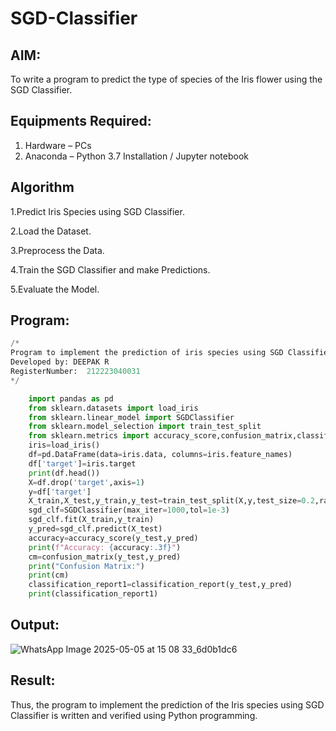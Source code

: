 # SGD-Classifier
## AIM:
To write a program to predict the type of species of the Iris flower using the SGD Classifier.

## Equipments Required:
1. Hardware – PCs
2. Anaconda – Python 3.7 Installation / Jupyter notebook

## Algorithm
1.Predict Iris Species using SGD Classifier.

2.Load the Dataset.

3.Preprocess the Data.

4.Train the SGD Classifier and make Predictions. 

5.Evaluate the Model. 

## Program:
```.py
/*
Program to implement the prediction of iris species using SGD Classifier.
Developed by: DEEPAK R
RegisterNumber:  212223040031
*/

    import pandas as pd
    from sklearn.datasets import load_iris
    from sklearn.linear_model import SGDClassifier
    from sklearn.model_selection import train_test_split
    from sklearn.metrics import accuracy_score,confusion_matrix,classification_report
    iris=load_iris()
    df=pd.DataFrame(data=iris.data, columns=iris.feature_names)
    df['target']=iris.target
    print(df.head())
    X=df.drop('target',axis=1)
    y=df['target']
    X_train,X_test,y_train,y_test=train_test_split(X,y,test_size=0.2,random_state=42)
    sgd_clf=SGDClassifier(max_iter=1000,tol=1e-3)
    sgd_clf.fit(X_train,y_train)
    y_pred=sgd_clf.predict(X_test)
    accuracy=accuracy_score(y_test,y_pred)
    print(f"Accuracy: {accuracy:.3f}")
    cm=confusion_matrix(y_test,y_pred)
    print("Confusion Matrix:")
    print(cm)
    classification_report1=classification_report(y_test,y_pred)
    print(classification_report1)

```

## Output:
![WhatsApp Image 2025-05-05 at 15 08 33_6d0b1dc6](https://github.com/user-attachments/assets/18b33ca2-56d2-4b5d-b74a-341ee15310d7)



## Result:
Thus, the program to implement the prediction of the Iris species using SGD Classifier is written and verified using Python programming.
